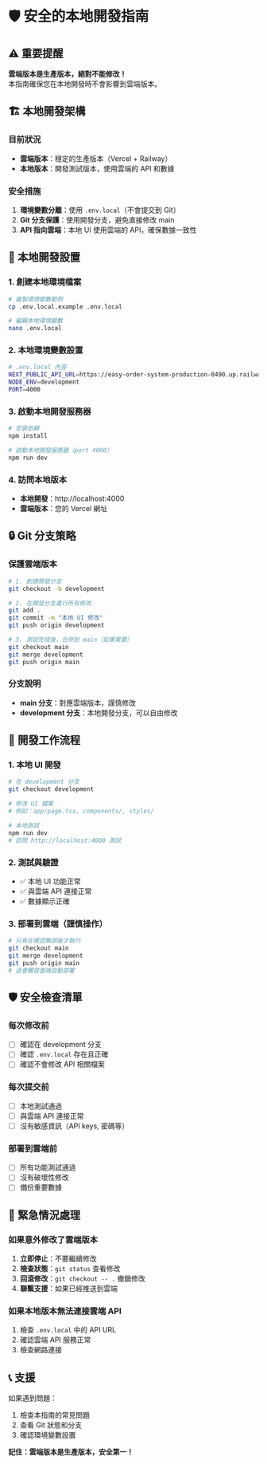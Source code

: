 # 🛡️ 安全的本地開發指南

## ⚠️ 重要提醒
**雲端版本是生產版本，絕對不能修改！**  
本指南確保您在本地開發時不會影響到雲端版本。

## 🏗️ 本地開發架構

### 目前狀況
- **雲端版本**：穩定的生產版本（Vercel + Railway）
- **本地版本**：開發測試版本，使用雲端的 API 和數據

### 安全措施
1. **環境變數分離**：使用 `.env.local`（不會提交到 Git）
2. **Git 分支保護**：使用開發分支，避免直接修改 main
3. **API 指向雲端**：本地 UI 使用雲端的 API，確保數據一致性

## 🚀 本地開發設置

### 1. 創建本地環境檔案
```bash
# 複製環境變數範例
cp .env.local.example .env.local

# 編輯本地環境變數
nano .env.local
```

### 2. 本地環境變數設置
```bash
# .env.local 內容
NEXT_PUBLIC_API_URL=https://easy-order-system-production-0490.up.railway.app
NODE_ENV=development
PORT=4000
```

### 3. 啟動本地開發服務器
```bash
# 安裝依賴
npm install

# 啟動本地開發服務器（port 4000）
npm run dev
```

### 4. 訪問本地版本
- **本地開發**：http://localhost:4000
- **雲端版本**：您的 Vercel 網址

## 🔒 Git 分支策略

### 保護雲端版本
```bash
# 1. 創建開發分支
git checkout -b development

# 2. 在開發分支進行所有修改
git add .
git commit -m "本地 UI 修改"
git push origin development

# 3. 測試完成後，合併到 main（如果需要）
git checkout main
git merge development
git push origin main
```

### 分支說明
- **main 分支**：對應雲端版本，謹慎修改
- **development 分支**：本地開發分支，可以自由修改

## 🎯 開發工作流程

### 1. 本地 UI 開發
```bash
# 在 development 分支
git checkout development

# 修改 UI 檔案
# 例如：app/page.tsx, components/, styles/

# 本地測試
npm run dev
# 訪問 http://localhost:4000 測試
```

### 2. 測試與驗證
- ✅ 本地 UI 功能正常
- ✅ 與雲端 API 連接正常
- ✅ 數據顯示正確

### 3. 部署到雲端（謹慎操作）
```bash
# 只有在確認無誤後才執行
git checkout main
git merge development
git push origin main
# 這會觸發雲端自動部署
```

## 🛡️ 安全檢查清單

### 每次修改前
- [ ] 確認在 development 分支
- [ ] 確認 `.env.local` 存在且正確
- [ ] 確認不會修改 API 相關檔案

### 每次提交前
- [ ] 本地測試通過
- [ ] 與雲端 API 連接正常
- [ ] 沒有敏感資訊（API keys, 密碼等）

### 部署到雲端前
- [ ] 所有功能測試通過
- [ ] 沒有破壞性修改
- [ ] 備份重要數據

## 🚨 緊急情況處理

### 如果意外修改了雲端版本
1. **立即停止**：不要繼續修改
2. **檢查狀態**：`git status` 查看修改
3. **回滾修改**：`git checkout -- .` 撤銷修改
4. **聯繫支援**：如果已經推送到雲端

### 如果本地版本無法連接雲端 API
1. 檢查 `.env.local` 中的 API URL
2. 確認雲端 API 服務正常
3. 檢查網路連接

## 📞 支援

如果遇到問題：
1. 檢查本指南的常見問題
2. 查看 Git 狀態和分支
3. 確認環境變數設置

**記住：雲端版本是生產版本，安全第一！**

